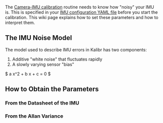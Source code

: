 The [Camera-IMU calibration](Camera-IMU-calibration) routine needs to know how "noisy" your IMU is. This is specified in your [IMU configuration YAML file](yaml-formats) before you start the calibration. This wiki page explains how to set these parameters and how to interpret them.

## The IMU Noise Model

The model used to describe IMU errors in Kalibr has two components:

1. Additive "white noise" that fluctuates rapidly
2. A slowly varying sensor "bias"

$ a x^2 + b x + c = 0 $

## How to Obtain the Parameters

### From the Datasheet of the IMU
### From the Allan Variance
